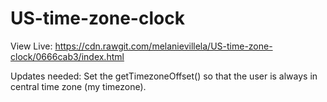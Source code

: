 # US-time-zone-clock

View Live:
https://cdn.rawgit.com/melanievillela/US-time-zone-clock/0666cab3/index.html

Updates needed:
Set the getTimezoneOffset() so that the user is always in central time zone (my timezone).
